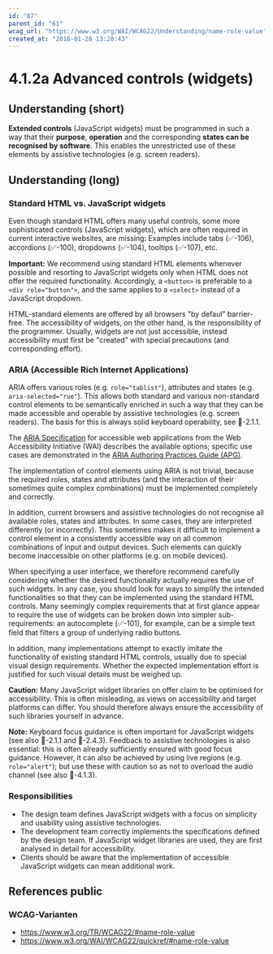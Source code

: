 ```yaml
---
id: "87"
parent_id: "61"
wcag_url: "https://www.w3.org/WAI/WCAG22/Understanding/name-role-value"
created_at: "2016-01-28 13:28:43"
---
```


# 4.1.2a Advanced controls (widgets)

## Understanding (short)

**Extended controls** (JavaScript widgets) must be programmed in such a way that their **purpose**, **operation** and the corresponding **states can be recognised by software**. This enables the unrestricted use of these elements by assistive technologies (e.g. screen readers).

## Understanding (long)

### Standard HTML vs. JavaScript widgets

Even though standard HTML offers many useful controls, some more sophisticated controls (JavaScript widgets), which are often required in current interactive websites, are missing: Examples include tabs (✅-106), accordions (✅-100), dropdowns (✅-104), tooltips (✅-107), etc.

**Important:** We recommend using standard HTML elements whenever possible and resorting to JavaScript widgets only when HTML does not offer the required functionality. Accordingly, a `<button>` is preferable to a `<div role="button">`, and the same applies to a `<select>` instead of a JavaScript dropdown.

HTML-standard elements are offered by all browsers "by defaul" barrier-free. The accessibility of widgets, on the other hand, is the responsibility of the programmer. Usually, widgets are not just accessible, instead accessibility must first be "created" with special precautions (and corresponding effort).


### ARIA (Accessible Rich Internet Applications)

ARIA offers various roles (e.g. `role="tablist"`), attributes and states (e.g. `aria-selected="rue"`). This allows both standard and various non-standard control elements to be semantically enriched in such a way that they can be made accessible and operable by assistive technologies (e.g. screen readers). The basis for this is always solid keyboard operability, see 📜-2.1.1.

The [ARIA Specification](https://www.w3.org/WAI/standards-guidelines/aria/) for accessible web applications from the Web Accessibility Initiative (WAI) describes the available options; specific use cases are demonstrated in the [ARIA Authoring Practices Guide (APG)](https://www.w3.org/WAI/ARIA/apg/patterns/).

The implementation of control elements using ARIA is not trivial, because the required roles, states and attributes (and the interaction of their sometimes quite complex combinations) must be implemented completely and correctly.

In addition, current browsers and assistive technologies do not recognise all available roles, states and attributes. In some cases, they are interpreted differently (or incorrectly). This sometimes makes it difficult to implement a control element in a consistently accessible way on all common combinations of input and output devices. Such elements can quickly become inaccessible on other platforms (e.g. on mobile devices).

When specifying a user interface, we therefore recommend carefully considering whether the desired functionality actually requires the use of such widgets. In any case, you should look for ways to simplify the intended functionalities so that they can be implemented using the standard HTML controls. Many seemingly complex requirements that at first glance appear to require the use of widgets can be broken down into simpler sub-requirements: an autocomplete (✅-101), for example, can be a simple text field that filters a group of underlying radio buttons.

In addition, many implementations attempt to exactly imitate the functionality of existing standard HTML controls, usually due to special visual design requirements. Whether the expected implementation effort is justified for such visual details must be weighed up.

**Caution:** Many JavaScript widget libraries on offer claim to be optimised for accessibility. This is often misleading, as views on accessibility and target platforms can differ. You should therefore always ensure the accessibility of such libraries yourself in advance.

**Note:** Keyboard focus guidance is often important for JavaScript widgets (see also 📜-2.1.1 and 📜-2.4.3). Feedback to assistive technologies is also essential: this is often already sufficiently ensured with good focus guidance. However, it can also be achieved by using live regions (e.g. `role="alert"`); but use these with caution so as not to overload the audio channel (see also 📜-4.1.3).

### Responsibilities

- The design team defines JavaScript widgets with a focus on simplicity and usability using assistive technologies.
- The development team correctly implements the specifications defined by the design team. If JavaScript widget libraries are used, they are first analysed in detail for accessibility.
- Clients should be aware that the implementation of accessible JavaScript widgets can mean additional work.

## References public

### WCAG-Varianten
- <https://www.w3.org/TR/WCAG22/#name-role-value>
- <https://www.w3.org/WAI/WCAG22/quickref/#name-role-value>